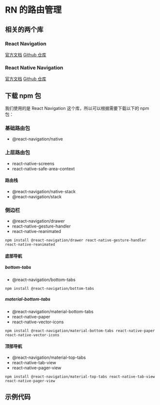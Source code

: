# RN 的路由管理

## 相关的两个库

### React Navigation

[官方文档](https://reactnavigation.org/)
[Github 仓库](https://github.com/react-navigation/react-navigation)

### React Native Navigation

[官方文档](https://wix.github.io/react-native-navigation/docs/before-you-start/)
[Github 仓库](https://github.com/wix/react-native-navigation)

## 下载 npm 包

我们使用的是 React Navigation 这个库，所以可以根据需要下载以下的 npm 包：

### 基础路由包

- @react-navigation/native

### 上层路由包

- react-native-screens
- react-native-safe-area-context

#### 路由栈

- @react-navigation/native-stack
- @react-navigation/stack

### 侧边栏

- @react-navigation/drawer
- react-native-gesture-handler
- react-native-reanimated

```shell
npm install @react-navigation/drawer react-native-gesture-handler react-native-reanimated
```

#### 底部导航

##### bottom-tabs

- @react-navigation/bottom-tabs

```shell
npm install @react-navigation/bottom-tabs
```

##### material-bottom-tabs

- @react-navigation/material-bottom-tabs
- react-native-paper
- react-native-vector-icons

```shell
npm install @react-navigation/material-bottom-tabs react-native-paper react-native-vector-icons
```

#### 顶部导航

- @react-navigation/material-top-tabs
- react-native-tab-view
- react-native-pager-view

```shell
npm install @react-navigation/material-top-tabs react-native-tab-view react-native-pager-view
```
## 示例代码
